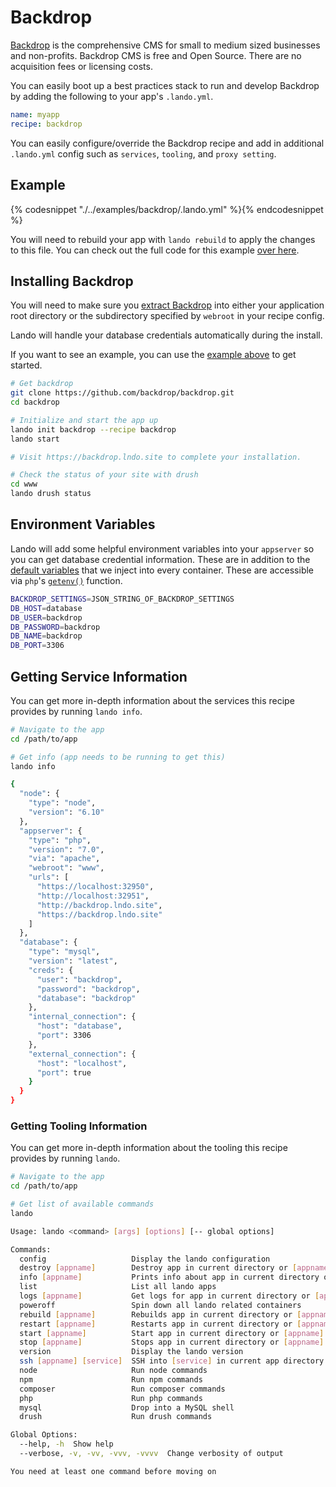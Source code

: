 Backdrop
========

[Backdrop](https://backdropcms.org/) is the comprehensive CMS for small to medium sized businesses and non-profits. Backdrop CMS is free and Open Source. There are no acquisition fees or licensing costs.

You can easily boot up a best practices stack to run and develop Backdrop by adding the following to your app's `.lando.yml`.

```yml
name: myapp
recipe: backdrop
```

You can easily configure/override the Backdrop recipe and add in additional `.lando.yml` config such as `services`, `tooling`, and `proxy setting`.

Example
-------

{% codesnippet "./../examples/backdrop/.lando.yml" %}{% endcodesnippet %}

You will need to rebuild your app with `lando rebuild` to apply the changes to this file. You can check out the full code for this example [over here](https://github.com/kalabox/lando/tree/master/examples/backdrop).

Installing Backdrop
-------------------

You will need to make sure you [extract Backdrop](https://backdropcms.org/installation) into either your application root directory or the subdirectory specified by `webroot` in your recipe config.

Lando will handle your database credentials automatically during the install.

If you want to see an example, you can use the [example above](https://github.com/kalabox/lando/tree/master/examples/backdrop) to get started.

```bash
# Get backdrop
git clone https://github.com/backdrop/backdrop.git
cd backdrop

# Initialize and start the app up
lando init backdrop --recipe backdrop
lando start

# Visit https://backdrop.lndo.site to complete your installation.

# Check the status of your site with drush
cd www
lando drush status
```

Environment Variables
---------------------

Lando will add some helpful environment variables into your `appserver` so you can get database credential information. These are in addition to the [default variables](./../config/services.md#environment) that we inject into every container. These are accessible via `php`'s [`getenv()`](http://php.net/manual/en/function.getenv.php) function.

```bash
BACKDROP_SETTINGS=JSON_STRING_OF_BACKDROP_SETTINGS
DB_HOST=database
DB_USER=backdrop
DB_PASSWORD=backdrop
DB_NAME=backdrop
DB_PORT=3306
```

Getting Service Information
---------------------------

You can get more in-depth information about the services this recipe provides by running `lando info`.

```bash
# Navigate to the app
cd /path/to/app

# Get info (app needs to be running to get this)
lando info

{
  "node": {
    "type": "node",
    "version": "6.10"
  },
  "appserver": {
    "type": "php",
    "version": "7.0",
    "via": "apache",
    "webroot": "www",
    "urls": [
      "https://localhost:32950",
      "http://localhost:32951",
      "http://backdrop.lndo.site",
      "https://backdrop.lndo.site"
    ]
  },
  "database": {
    "type": "mysql",
    "version": "latest",
    "creds": {
      "user": "backdrop",
      "password": "backdrop",
      "database": "backdrop"
    },
    "internal_connection": {
      "host": "database",
      "port": 3306
    },
    "external_connection": {
      "host": "localhost",
      "port": true
    }
  }
}
```

### Getting Tooling Information

You can get more in-depth information about the tooling this recipe provides by running `lando`.

```bash
# Navigate to the app
cd /path/to/app

# Get list of available commands
lando

Usage: lando <command> [args] [options] [-- global options]

Commands:
  config                   Display the lando configuration
  destroy [appname]        Destroy app in current directory or [appname]
  info [appname]           Prints info about app in current directory or [appname]
  list                     List all lando apps
  logs [appname]           Get logs for app in current directory or [appname]
  poweroff                 Spin down all lando related containers
  rebuild [appname]        Rebuilds app in current directory or [appname]
  restart [appname]        Restarts app in current directory or [appname]
  start [appname]          Start app in current directory or [appname]
  stop [appname]           Stops app in current directory or [appname]
  version                  Display the lando version
  ssh [appname] [service]  SSH into [service] in current app directory or [appname]
  node                     Run node commands
  npm                      Run npm commands
  composer                 Run composer commands
  php                      Run php commands
  mysql                    Drop into a MySQL shell
  drush                    Run drush commands

Global Options:
  --help, -h  Show help
  --verbose, -v, -vv, -vvv, -vvvv  Change verbosity of output

You need at least one command before moving on
```
